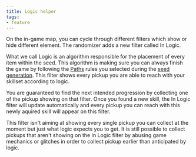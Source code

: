 ```yaml
---
title: Logic helper
tags:
- feature
---
```


On the in-game map, you can cycle through different filters which show or hide different element. The randomizer adds a new filter called In Logic.

What we call Logic is an algorithm responsible for the placement of every item within the seed. This algorithm is making sure you can always finish the game by following the [Paths](/seedgen/paths) rules you selected during the [seed generation](/seedgen). This filter shows every pickup you are able to reach with your skillset according to logic.

You are guaranteed to find the next intended progression by collecting one of the pickup showing on that filter. Once you found a new skill, the In Logic filter will update automatically and every pickup you can reach with this newly aquired skill will appear on this filter.

This filter isn't aiming at showing every single pickup you can collect at the moment but just what logic expects you to get. It is still possible to collect pickups that aren't showing on the In Logic filter by abusing game mechanics or glitches in order to collect pickup earlier than anticipated by logic.